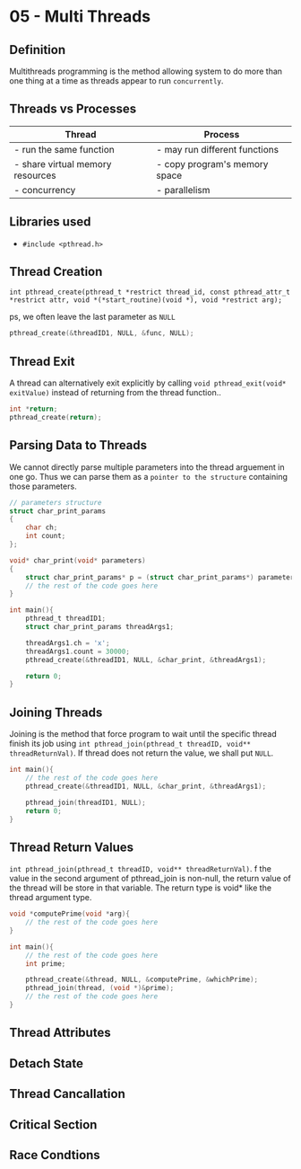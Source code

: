 # 05 - Multi Threads
## Definition
Multithreads programming is the method allowing system to do more than one thing at a time as threads appear to run `concurrently`.

## Threads vs Processes
| Thread | Process |
| ------ | ------- |
| - run the same function | - may run different functions
| - share virtual memory resources | - copy program's memory space |
| - concurrency | - parallelism |

## Libraries used
- `#include <pthread.h>`

## Thread Creation
`int pthread_create(pthread_t *restrict thread_id, const pthread_attr_t *restrict attr, void *(*start_routine)(void *), void *restrict arg);`

ps, we often leave the last parameter as `NULL`

```c
pthread_create(&threadID1, NULL, &func, NULL);
```

## Thread Exit
A thread can alternatively exit explicitly by calling `void pthread_exit(void* exitValue)` instead of returning from the thread function..
```c
int *return;
pthread_create(return);
```

## Parsing Data to Threads
We cannot directly parse multiple parameters into the thread arguement in one go. Thus we can parse them as a `pointer to the structure` containing those parameters.
```c
// parameters structure
struct char_print_params
{
    char ch;
    int count;
};

void* char_print(void* parameters)
{
    struct char_print_params* p = (struct char_print_params*) parameters;
    // the rest of the code goes here
}

int main(){
    pthread_t threadID1;
    struct char_print_params threadArgs1;

    threadArgs1.ch = 'x';
    threadArgs1.count = 30000;
    pthread_create(&threadID1, NULL, &char_print, &threadArgs1);

    return 0;
}
```
## Joining Threads
Joining is the method that force program to wait until the specific thread finish its job using `int pthread_join(pthread_t threadID, void** threadReturnVal)`. If thread does not return the value, we shall put `NULL`.
```c
int main(){
    // the rest of the code goes here
    pthread_create(&threadID1, NULL, &char_print, &threadArgs1);

    pthread_join(threadID1, NULL);
    return 0;
}
```

## Thread Return Values
`int pthread_join(pthread_t threadID, void** threadReturnVal)`. f the value in the second argument of pthread_join is non-null, the return value of the thread will be store in that variable. The return type is void* like the thread argument type.
```c
void *computePrime(void *arg){
    // the rest of the code goes here
}

int main(){
    // the rest of the code goes here
    int prime;

    pthread_create(&thread, NULL, &computePrime, &whichPrime);
    pthread_join(thread, (void *)&prime);
    // the rest of the code goes here
}
```

## Thread Attributes


## Detach State
## Thread Cancallation
## Critical Section
## Race Condtions